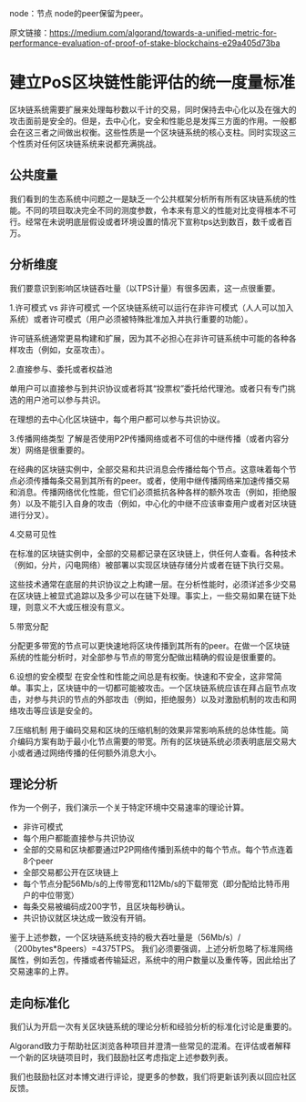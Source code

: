 node：节点
node的peer保留为peer。

原文链接：https://medium.com/algorand/towards-a-unified-metric-for-performance-evaluation-of-proof-of-stake-blockchains-e29a405d73ba

# 建立PoS区块链性能评估的统一度量标准

区块链系统需要扩展来处理每秒数以千计的交易，同时保持去中心化以及在强大的攻击面前是安全的。但是，去中心化，安全和性能总是发挥三方面的作用。一般都会在这三者之间做出权衡。这些性质是一个区块链系统的核心支柱。同时实现这三个性质对任何区块链系统来说都充满挑战。

## 公共度量

我们看到的生态系统中问题之一是缺乏一个公共框架分析所有所有区块链系统的性能。不同的项目取决完全不同的测度参数，令本来有意义的性能对比变得根本不可行。经常在未说明底层假设或者环境设置的情况下宣称tps达到数百，数千或者百万。

## 分析维度

我们要意识到影响区块链吞吐量（以TPS计量）有很多因素，这一点很重要。

1.许可模式 vs 非许可模式
一个区块链系统可以运行在非许可模式（人人可以加入系统）或者许可模式（用户必须被特殊批准加入并执行重要的功能）。

许可链系统通常更易构建和扩展，因为其不必担心在非许可链系统中可能的各种各样攻击（例如，女巫攻击）。


2.直接参与、委托或者权益池

单用户可以直接参与到共识协议或者将其“投票权”委托给代理池。或者只有专门挑选的用户池可以参与共识。

在理想的去中心化区块链中，每个用户都可以参与共识协议。

3.传播网络类型
了解是否使用P2P传播网络或者不可信的中继传播（或者内容分发）网络是很重要的。

在经典的区块链实例中，全部交易和共识消息会传播给每个节点。这意味着每个节点必须传播每条交易到其所有的peer。或者，使用中继传播网络来加速传播交易和消息。传播网络优化性能，但它们必须抵抗各种各样的额外攻击（例如，拒绝服务）以及不能引入自身的攻击（例如，中心化的中继不应该审查用户或者对区块链进行分叉）。

4.交易可见性

在标准的区块链实例中，全部的交易都记录在区块链上，供任何人查看。各种技术（例如，分片，闪电网络）被部署以实现区块链存储分片或者在链下执行交易。

这些技术通常在底层的共识协议之上构建一层。在分析性能时，必须详述多少交易在区块链上被显式追踪以及多少可以在链下处理。事实上，一些交易如果在链下处理，则意义不大或压根没有意义。

5.带宽分配

分配更多带宽的节点可以更快速地将区块传播到其所有的peer。在做一个区块链系统的性能分析时，对全部参与节点的带宽分配做出精确的假设是很重要的。

6.设想的安全模型
在安全性和性能之间总是有权衡。快速和不安全，这非常简单。事实上，区块链中的一切都可能被攻击。一个区块链系统应该在拜占庭节点攻击，对参与共识的节点的外部攻击（例如，拒绝服务）以及对激励机制的攻击和网络攻击等应该是安全的。

7.压缩机制
用于编码交易和区块的压缩机制的效果非常影响系统的总体性能。简介编码方案有助于最小化节点需要的带宽。所有的区块链系统必须表明底层交易大小或者通过网络传播的任何额外消息大小。

## 理论分析
作为一个例子，我们演示一个关于特定环境中交易速率的理论计算。

* 非许可模式
* 每个用户都能直接参与共识协议
* 全部的交易和区块都要通过P2P网络传播到系统中的每个节点。每个节点连着8个peer
* 全部交易都公开在区块链上
* 每个节点分配56Mb/s的上传带宽和112Mb/s的下载带宽（即分配给比特币用户的中位带宽）
* 每条交易被编码成200字节，且区块每秒确认。
* 共识协议就区块达成一致没有开销。

鉴于上述参数，一个区块链系统支持的极大吞吐量是（56Mb/s）/（200bytes*8peers）=4375TPS。
我们必须要强调，上述分析忽略了标准网络属性，例如丢包，传播或者传输延迟，系统中的用户数量以及重传等，因此给出了交易速率的上界。

## 走向标准化
我们认为开启一次有关区块链系统的理论分析和经验分析的标准化讨论是重要的。

Algorand致力于帮助社区浏览各种项目并澄清一些常见的混淆。在评估或者解释一个新的区块链项目时，我们鼓励社区考虑指定上述参数列表。

我们也鼓励社区对本博文进行评论，提更多的参数，我们将更新该列表以回应社区反馈。


